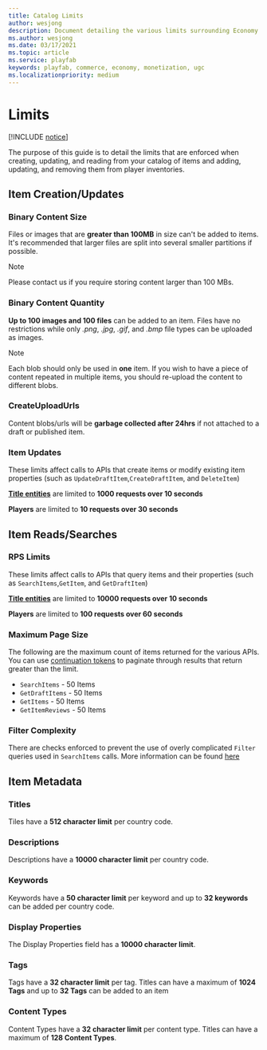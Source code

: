 ```yaml
---
title: Catalog Limits
author: wesjong
description: Document detailing the various limits surrounding Economy V2.
ms.author: wesjong
ms.date: 03/17/2021
ms.topic: article
ms.service: playfab
keywords: playfab, commerce, economy, monetization, ugc
ms.localizationpriority: medium
---
```


# Limits

[!INCLUDE [notice](../../includes/_economy-release.md)]

The purpose of this guide is to detail the limits that are enforced when creating, updating, and reading from your catalog of items and adding, updating, and removing them from player inventories.

## Item Creation/Updates

### Binary Content Size

Files or images that are **greater than 100MB** in size can't be added to items. It's recommended that larger files are split into several smaller partitions if possible.

> [!NOTE]
> Please contact us if you require storing content larger than 100 MBs.

### Binary Content Quantity

**Up to 100 images and 100 files** can be added to an item. Files have no restrictions while only *.png*, *.jpg*, *.gif*, and *.bmp* file types can be uploaded as images.

> [!NOTE]
  > Each blob should only be used in **one** item. If you wish to have a piece of content repeated in multiple items, you should re-upload the content to different blobs.

### CreateUploadUrls

Content blobs/urls will be **garbage collected after 24hrs** if not attached to a draft or published item.

### Item Updates

These limits affect calls to APIs that create items or modify existing item properties (such as `UpdateDraftItem`,`CreateDraftItem`, and `DeleteItem`)

**[Title entities](/gaming/playfab/features/data/entities/#title)** are limited to **1000 requests over 10 seconds**

**Players** are limited to **10 requests over 30 seconds**

## Item Reads/Searches

### RPS Limits

These limits affect calls to APIs that query items and their properties (such as `SearchItems`,`GetItem`, and `GetDraftItem`)

**[Title entities](/gaming/playfab/features/data/entities/#title)** are limited to **10000 requests over 10 seconds**

**Players** are limited to **100 requests over 60 seconds**

### Maximum Page Size

The following are the maximum count of items returned for the various APIs. You can use [continuation tokens](/gaming/playfab/features/economy-v2/catalog/search#continuation-tokens) to paginate through results that return greater than the limit.

* `SearchItems` - 50 Items
* `GetDraftItems` - 50 Items
* `GetItems` - 50 Items
* `GetItemReviews` - 50 Items

### Filter Complexity

There are checks enforced to prevent the use of overly complicated `Filter` queries used in `SearchItems` calls. More information can be found [here](/gaming/playfab/features/economy-v2/catalog/search#limits)

## Item Metadata

### Titles

Tiles have a **512 character limit** per country code.

### Descriptions

Descriptions have a **10000 character limit** per country code.

### Keywords

Keywords have a **50 character limit** per keyword and up to **32 keywords** can be added per country code.

### Display Properties

The Display Properties field has a **10000 character limit**.

### Tags

Tags have a **32 character limit** per tag.
Titles can have a maximum of **1024 Tags** and
up to **32 Tags** can be added to an item

### Content Types

Content Types have a **32 character limit** per content type.
Titles can have a maximum of **128 Content Types**.
